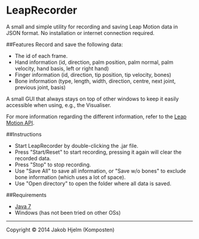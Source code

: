 LeapRecorder
============

A small and simple utility for recording and saving Leap Motion data in JSON format. No installation or internet connection required.


##Features
Record and save the following data:
- The id of each frame.
- Hand information (id, direction, palm position, palm normal, palm velocity, hand basis, left or right hand)
- Finger information (id, direction, tip position, tip velocity, bones)
- Bone information (type, length, width, direction, centre, next joint, previous joint, basis)

A small GUI that always stays on top of other windows to keep it easily accessible when using, e.g., the Visualiser.

For more information regarding the different information, refer to the [Leap Motion API](https://developer.leapmotion.com/documentation/skeletal/java/api/Leap_Classes.html).


##Instructions
- Start LeapRecorder by double-clicking the .jar file.
- Press "Start/Reset" to start recording, pressing it again will clear the recorded data.
- Press "Stop" to stop recording.
- Use "Save All" to save all information, or "Save w/o bones" to exclude bone information (which uses a lot of space).
- Use "Open directory" to open the folder where all data is saved.


##Requirements
- [Java 7](http://java.com/en/download/windows_manual.jsp?locale=en)
- Windows (has not been tried on other OSs)

---
Copyright &copy; 2014 Jakob Hjelm (Komposten)
 